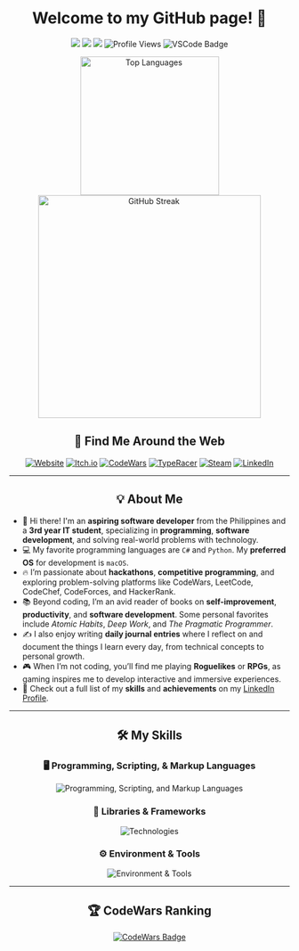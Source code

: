 <h1 align="center">Welcome to my GitHub page! 👋</h1>

<p align="center">
  <img src="https://img.shields.io/badge/OS-Windows-informational?style=flat-square&logo=Windows&logoColor=white">
  <img src="https://img.shields.io/badge/OS-Linux-informational?style=flat-square&logo=linux&logoColor=white">
  <img src="https://img.shields.io/badge/OS-macOS-informational?style=flat-square&logo=apple&logoColor=white">
  <img src="https://komarev.com/ghpvc/?username=DragunWF&color=007ec6&style=flat-square" alt="Profile Views">
  <img src="https://img.shields.io/badge/Editor-VSCode-informational?style=flat-square&logo=visual-studio-code&logoColor=white" alt="VSCode Badge" />
</p>

<div align="center">
  <a href="https://github.com/anuraghazra/github-readme-stats">
    <img width="249" src="https://github-readme-stats.vercel.app/api/top-langs/?username=DragunWF&layout=compact&theme=merko&langs_count=8" alt="Top Languages" />
  </a>
  <a href="https://github.com/DenverCoder1/github-readme-streak-stats">
    <img width="400" src="https://github-readme-streak-stats.herokuapp.com/?user=DragunWF&theme=merko" alt="GitHub Streak" />
  </a>
</div>

<h2 align="center">🔗 Find Me Around the Web</h2>

<p align="center">
  <a href="https://dragunwf.onrender.com/" target="_blank"><img src="https://img.shields.io/badge/Personal%20Website-4285F4?style=flat-square&logo=Google-Chrome&logoColor=white" alt="Website"></a>
  <a href="https://dragunwf.itch.io/" target="_blank"><img src="https://img.shields.io/badge/Itch.io-EF4444?style=flat-square&logo=itch.io&logoColor=white" alt="Itch.io"></a>
  <a href="https://www.codewars.com/users/DragunWF" target="_blank"><img src="https://img.shields.io/badge/CodeWars-B1361E?style=flat-square&logo=codewars&logoColor=white" alt="CodeWars"></a>
  <a href="https://data.typeracer.com/pit/profile?user=dragunwf" target="_blank"><img src="https://img.shields.io/badge/TypeRacer-FF4500?style=flat-square&logo=monkeytype&logoColor=white" alt="TypeRacer"></a>
  <a href="https://steamcommunity.com/id/dragunwf/" target="_blank"><img src="https://img.shields.io/badge/Steam-000000?style=flat-square&logo=steam&logoColor=white" alt="Steam"></a>
  <a href="https://www.linkedin.com/in/marc-plarisan" target="_blank"><img src="https://img.shields.io/badge/LinkedIn-0A66C2?style=flat-square&logo=linkedin&logoColor=white" alt="LinkedIn"></a>
</p>

---

<h2 align="center">💡 About Me</h2>

- 👋 Hi there! I'm an **aspiring software developer** from the Philippines and a **3rd year IT student**, specializing in **programming**, **software development**, and solving real-world problems with technology.  
- 💻 My favorite programming languages are `C#` and `Python`. My **preferred OS** for development is `macOS`.  
- 🔥 I’m passionate about **hackathons**, **competitive programming**, and exploring problem-solving platforms like CodeWars, LeetCode, CodeChef, CodeForces, and HackerRank.  
- 📚 Beyond coding, I’m an avid reader of books on **self-improvement**, **productivity**, and **software development**. Some personal favorites include _Atomic Habits_, _Deep Work_, and _The Pragmatic Programmer_.  
- ✍️ I also enjoy writing **daily journal entries** where I reflect on and document the things I learn every day, from technical concepts to personal growth.  
- 🎮 When I’m not coding, you’ll find me playing **Roguelikes** or **RPGs**, as gaming inspires me to develop interactive and immersive experiences.  
- 🚀 Check out a full list of my **skills** and **achievements** on my [LinkedIn Profile](https://www.linkedin.com/in/marc-plarisan/).  

---

<h2 align="center">🛠️ My Skills</h2>

<h3 align="center">🖥️ Programming, Scripting, & Markup Languages</h3>
<p align="center">
  <img src="https://go-skill-icons.vercel.app/api/icons?i=py,java,cs,c,lua,js,css,html,bash,powershell&theme=dark" alt="Programming, Scripting, and Markup Languages" />
</p>

<h3 align="center">🚀 Libraries & Frameworks</h3>

<p align="center">
  <img src="https://go-skill-icons.vercel.app/api/icons?i=nodejs,npm,express,react,bootstrap,flask,django,firebase,mongodb,sqlite,mysql,sqlserver,selenium,unity,godot,postman&theme=dark&perline=8" alt="Technologies" />
</p>

<h3 align="center">⚙️ Environment & Tools</h3>

<p align="center">
  <img src="https://go-skill-icons.vercel.app/api/icons?i=git,github,androidstudio,netlify,vercel,replit,vscode,visualstudio,windows,linux,ubuntu,apple&theme=dark" alt="Environment & Tools" />
</p>

---

<h2 align="center">🏆 CodeWars Ranking</h2>

<p align="center">
  <a href="https://www.codewars.com/users/DragunWF">
    <img src="https://www.codewars.com/users/DragunWF/badges/large" alt="CodeWars Badge" />
  </a>
</p>
